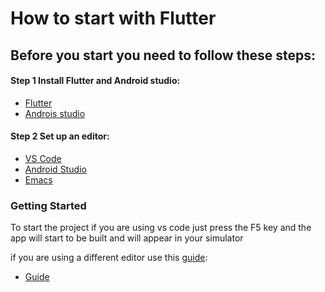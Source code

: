# How to start with Flutter

## Before you start you need to follow these steps:

#### Step 1 Install Flutter and Android studio:

- [Flutter](https://flutter.dev/docs/get-started/install/linux)
- [Androis studio](https://developer.android.com/studio#downloads)

#### Step 2 Set up an editor:

- [VS Code](https://flutter.dev/docs/get-started/editor?tab=vscode)
- [Android Studio](https://flutter.dev/docs/get-started/editor?tab=androidstudio)
- [Emacs](https://flutter.dev/docs/get-started/editor?tab=emacs)

### Getting Started

To start the project if you are using vs code just press the F5 key and the app will start to be built and will appear in your simulator

if you are using a different editor use this [guide](https://flutter.dev/docs/get-started/test-drive?tab=androidstudio):
- [Guide](https://flutter.dev/docs/get-started/test-drive?tab=androidstudio)

